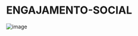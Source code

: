 # ENGAJAMENTO-SOCIAL

![image](https://user-images.githubusercontent.com/81262157/165395955-6994b209-5a5b-4e10-b2c8-314b941f0316.png)
